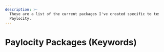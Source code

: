 ```yaml
---
description: >-
  These are a list of the current packages I've created specific to testing
  Paylocity.
---
```


# Paylocity Packages \(Keywords\)

